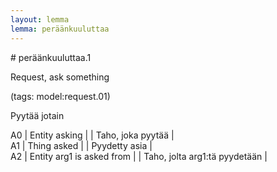 ```yaml
---
layout: lemma
lemma: peräänkuuluttaa
---
```


<div class="sense">
# <span class="sensename">peräänkuuluttaa.1</span>

<span class="description">Request, ask something</span>

(tags: model:request.01)

<span class="description">Pyytää jotain</span>



A0 | Entity asking |   | Taho, joka pyytää |  
A1 | Thing asked |   | Pyydetty asia |  
A2 | Entity arg1 is asked from |   | Taho, jolta arg1:tä pyydetään |  

</div>

